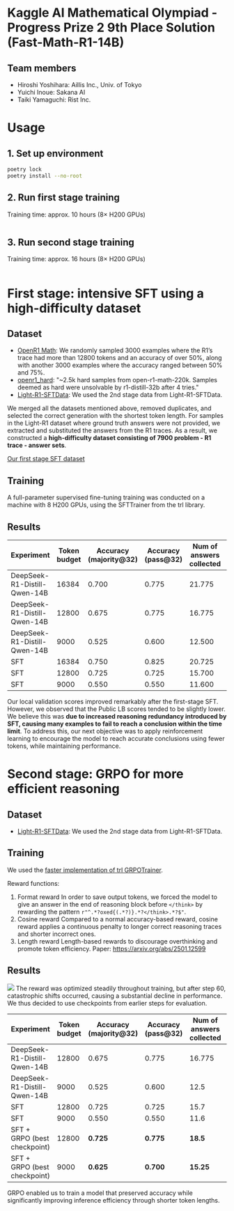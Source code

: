 
# Kaggle AI Mathematical Olympiad - Progress Prize 2 9th Place Solution (Fast-Math-R1-14B)
## Team members
- Hiroshi Yoshihara: Aillis Inc., Univ. of Tokyo
- Yuichi Inoue: Sakana AI
- Taiki Yamaguchi: Rist Inc.

# Usage
## 1. Set up environment
```bash
poetry lock
poetry install --no-root
```

## 2. Run first stage training
Training time: approx. 10 hours (8× H200 GPUs)
```bash
```

## 3. Run second stage training
Training time: approx. 16 hours (8× H200 GPUs)
```bash
```


# First stage: intensive SFT using a high-difficulty dataset
## Dataset
- [OpenR1 Math](https://huggingface.co/datasets/open-r1/OpenR1-Math-220k): We randomly sampled 3000 examples where the R1’s trace had more than 12800 tokens and an accuracy of over 50%, along with another 3000 examples where the accuracy ranged between 50% and 75%.
- [openr1_hard](https://huggingface.co/datasets/hoanganhpham/openr1_hard):  "~2.5k hard samples from open-r1-math-220k. Samples deemed as hard were unsolvable by r1-distill-32b after 4 tries."
- [Light-R1-SFTData](https://huggingface.co/datasets/qihoo360/Light-R1-SFTData): We used the 2nd stage data from Light-R1-SFTData.

We merged all the datasets mentioned above, removed duplicates, and selected the correct generation with the shortest token length. For samples in the Light-R1 dataset where ground truth answers were not provided, we extracted and substituted the answers from the R1 traces. As a result, we constructed a **high-difficulty dataset consisting of 7900 problem - R1 trace - answer sets**.

[Our first stage SFT dataset]()

## Training
A full-parameter supervised fine-tuning training was conducted on a machine with 8 H200 GPUs, using the SFTTrainer from the trl library.

## Results

| Experiment                    | Token budget | Accuracy (majority@32) | Accuracy (pass@32) | Num of answers collected | Average generation length | Public LB (quantized model) |
|-------------------------------|---------------------|--------------------------|---------------------|--------------------------|---------------------------|-----------|
| DeepSeek-R1-Distill-Qwen-14B  | 16384               | 0.700                    | 0.775               | 21.775                   | 9684                      | 25        |
| DeepSeek-R1-Distill-Qwen-14B  | 12800               | 0.675                    | 0.775               | 16.775                   | 8331                      |           |
| DeepSeek-R1-Distill-Qwen-14B  | 9000                | 0.525                    | 0.600               | 12.500                   | 4725                      |           |
| SFT          | 16384               | 0.750                    | 0.825               | 20.725                   | 10396                     | 23        |
| SFT         | 12800               | 0.725                    | 0.725               | 15.700                   | 7024                      |           |
| SFT        | 9000                | 0.550                    | 0.550               | 11.600                   | 4387                      |           |


Our local validation scores improved remarkably after the first-stage SFT. However, we observed that the Public LB scores tended to be slightly lower.
We believe this was **due to increased reasoning redundancy introduced by SFT, causing many examples to fail to reach a conclusion within the time limit**.
To address this, our next objective was to apply reinforcement learning to encourage the model to reach accurate conclusions using fewer tokens, while maintaining performance.

# Second stage: GRPO for more efficient reasoning
## Dataset
- [Light-R1-SFTData](https://huggingface.co/datasets/qihoo360/Light-R1-SFTData): We used the 2nd stage data from Light-R1-SFTData.

## Training
We used the [faster implementation of trl GRPOTrainer](https://github.com/nhannguyen2709/open-r1).

Reward functions:
1. Format reward
In order to save output tokens, we forced the model to give an answer in the end of reasoning block before `</think>` by rewarding the pattern `r"^.*?oxed{(.*?)}.*?</think>.*?$"`.
2. Cosine reward
Compared to a normal accuracy-based reward, cosine reward applies a continuous penalty to longer correct reasoning traces and shorter incorrect ones.
3. Length reward
Length-based rewards to discourage overthinking and promote token efficiency.
Paper: https://arxiv.org/abs/2501.12599

## Results
![](https://www.googleapis.com/download/storage/v1/b/kaggle-forum-message-attachments/o/inbox%2F1973217%2Fdbd9dd1814ade77cc5c840319d36cf72%2FScreenshot%202025-04-02%20at%2016.55.07.png?generation=1743580526542546&alt=media)
The reward was optimized steadily throughout training, but after step 60, catastrophic shifts occurred, causing a substantial decline in performance. We thus decided to use checkpoints from earlier steps for evaluation.

| Experiment                    | Token budget | Accuracy (majority@32) | Accuracy (pass@32) | Num of answers collected | Average generation length | Public LB (quantized model) |
|-------------------------------|---------------------|--------------------------|---------------------|--------------------------|---------------------------|-----------|
| DeepSeek-R1-Distill-Qwen-14B  | 12800               | 0.675                    | 0.775               | 16.775                   | 8331                      | 25        |
| DeepSeek-R1-Distill-Qwen-14B  | 9000                | 0.525                    | 0.600               | 12.5                     | 4725                      |           |
| SFT         | 12800               | 0.725                    | 0.725               | 15.7                     | 7024                      | 23        |
| SFT         | 9000                | 0.550                    | 0.550               | 11.6                     | 4387                      |           |
| SFT + GRPO (best checkpoint)       | 12800               | **0.725**                | **0.775**           | **18.5**               | 6817                      | **29**    |
| SFT + GRPO (best checkpoint)       | 9000                | **0.625**                | **0.700**           | **15.25**                | 4759                      |           |

GRPO enabled us to train a model that preserved accuracy while significantly improving inference efficiency through shorter token lengths. 
